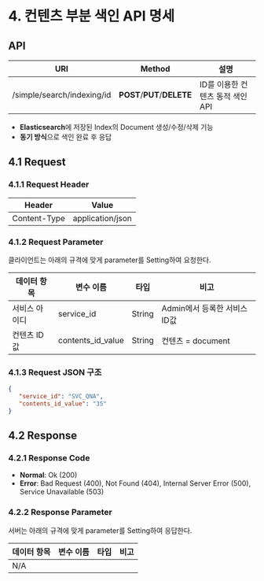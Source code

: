 # 4. 컨텐츠 부분 색인 API 명세

## API

| URI                  | Method  | 설명                        |
| -------------------- | ------- | --------------------------- |
| /simple/search/indexing/id | **POST**/**PUT**/**DELETE** | ID를 이용한 컨텐츠 동적 색인 API |

- **Elasticsearch**에 저장된 Index의 Document 생성/수정/삭제 기능
- **동기 방식**으로 색인 완료 후 응답

## 4.1 Request

### 4.1.1 Request Header

| Header       | Value            |
| ------------ | ---------------- |
| Content-Type | application/json |

### 4.1.2 Request Parameter

클라이언트는 아래의 규격에 맞게 parameter를 Setting하여 요청한다.

| 데이터 항목   | 변수 이름  | 타입   | 비고                          |
| ------------- | ---------- | ------ | ----------------------------- |
| 서비스 아이디 | service_id | String | Admin에서 등록한 서비스 ID값 |
| 컨텐츠 ID 값 | contents_id_value | String | 컨텐츠 = document |

### 4.1.3 Request JSON 구조

```json
{
   "service_id": "SVC_QNA",
   "contents_id_value": "35"
}
```

## 4.2 Response

### 4.2.1 Response Code

- **Normal**: Ok (200)
- **Error**: Bad Request (400), Not Found (404), Internal Server Error (500), Service Unavailable (503)

### 4.2.2 Response Parameter

서버는 아래의 규격에 맞게 parameter를 Setting하여 응답한다.

| 데이터 항목   | 변수 이름  | 타입   | 비고                          |
| ------------- | ---------- | ------ | ----------------------------- |
| N/A | | | |
